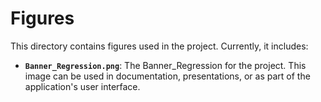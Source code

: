 # Figures

This directory contains figures used in the project. Currently, it includes:

- **`Banner_Regression.png`**: The Banner_Regression for the project. This image can be used in documentation, presentations, or as part of the application's user interface. 